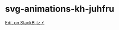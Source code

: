 # svg-animations-kh-juhfru

[Edit on StackBlitz ⚡️](https://stackblitz.com/edit/svg-animations-kh-juhfru)